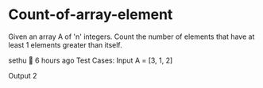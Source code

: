 # Count-of-array-element
Given an array A of 'n' integers. 
Count the number of elements that have at least 1 elements greater than itself.


sethu
:speech_balloon:  6 hours ago
Test Cases:
Input
A = [3, 1, 2]

Output
2

